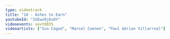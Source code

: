 ```yaml
---
type: videotrack
title: "10 - Ashes to Earn"
youtubeId: "IUEwz8j6vOY"
videoevents: vevt0035
videoartists: ["Sun Caged", "Marcel Coenen", "Paul Adrian Villarreal"]
---
```

